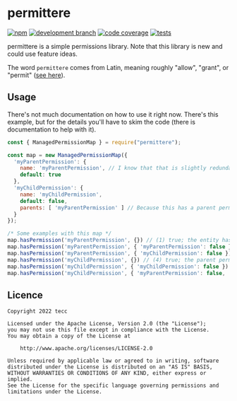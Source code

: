 # permittere 
[![npm](https://img.shields.io/npm/v/permittere?label=latest&style=flat-square)](https://npmjs.com/package/permittere)
[![development branch](https://img.shields.io/github/package-json/v/tecc/permittere?label=development%20branch&style=flat-square)](https://github.com/tecc/permittere)
[![code coverage](https://img.shields.io/codecov/c/gh/tecc/permittere?style=flat-square)](https://github.com/tecc/permittere)
[![tests](https://img.shields.io/endpoint.svg?url=https%3A%2F%2Factions-badge.atrox.dev%2Ftecc%2Fpermittere%2Fbadge%3Fref%3Ddev&style=flat-square)](https://github.com/tecc/permittere/commits/dev)

permittere is a simple permissions library. Note that this library is new and could use feature ideas.

The word `permittere` comes from Latin, meaning roughly "allow", "grant", or "permit" ([see here](https://en.wiktionary.org/wiki/permitto#Latin)).

## Usage

There's not much documentation on how to use it right now.
There's this example, but for the details you'll have to skim the code (there is documentation to help with it).

```js
const { ManagedPermissionMap } = require("permittere");

const map = new ManagedPermissionMap({
  'myParentPermission': {
    name: 'myParentPermission', // I know that that is slightly redundant but that's fine for now
    default: true
  },
  'myChildPermission': {
    name: 'myChildPermission',
    default: false,
    parents: [ 'myParentPermission' ] // Because this has a parent permission, the value of this permission will only matter if it was set directly (i.e. the entity explicitly has this permission)
  }
});

/* Some examples with this map */
map.hasPermission('myParentPermission', {}) // (1) true; the entity has no explicit permissions so it uses the default
map.hasPermission('myParentPermission', { 'myParentPermission': false }) // (2) false; the entity explicitly does not have myParentPermission
map.hasPermission('myParentPermission', { 'myChildPermission': false }) // (3) true; children of a permission do not affect the parent
map.hasPermission('myChildPermission', {}) // (4) true; the parent permission is true which takes priority
map.hasPermission('myChildPermission', { 'myChildPermission': false }) // (5) false; myChildPermission is explicitly set to false, which takes priority
map.hasPermission('myChildPermission', { 'myParentPermission': false, 'myChildPermission': true }) // (6); as with case 5, an explicitly set permission takes priority
```

## Licence

```
Copyright 2022 tecc

Licensed under the Apache License, Version 2.0 (the "License");
you may not use this file except in compliance with the License.
You may obtain a copy of the License at

    http://www.apache.org/licenses/LICENSE-2.0

Unless required by applicable law or agreed to in writing, software
distributed under the License is distributed on an "AS IS" BASIS,
WITHOUT WARRANTIES OR CONDITIONS OF ANY KIND, either express or implied.
See the License for the specific language governing permissions and
limitations under the License.
```
